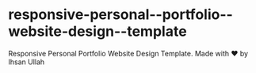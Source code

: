 # responsive-personal--portfolio--website-design--template
Responsive Personal Portfolio Website Design Template. Made with ❤ by Ihsan Ullah
